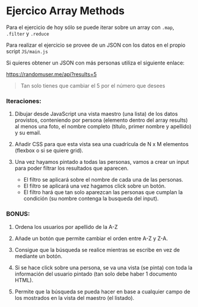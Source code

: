 # Ejercico Array Methods

Para el ejercicio de hoy sólo se puede iterar sobre un array con `.map`, `.filter` y `.reduce`

Para realizar el ejercicio se provee de un JSON con los datos en el propio script `JS/main.js`

Si quieres obtener un JSON con más personas utiliza el siguiente enlace:

https://randomuser.me/api?results=5

> Tan solo tienes que cambiar el 5 por el número que desees


### Iteraciones:

1) Dibujar desde JavaScript una vista maestro (una lista) de los datos provistos, conteniendo por persona (elemento dentro del array results) al menos una foto, el nombre completo (título, primer nombre y apellido) y su email.

2) Añadir CSS para que esta vista sea una cuadrícula de N x M elementos (flexbox o si se quiere grid).

3) Una vez hayamos pintado a todas las personas, vamos a crear un input para poder filtrar los resultados que aparecen.
	* El filtro se aplicará sobre el nombre de cada una de las personas.
	* El filtro se aplicará una vez hagamos click sobre un botón.
	* El filtro hará que tan solo aparezcan las personas que cumplan la condición (su nombre contenga la busqueda del input).

### BONUS:

1) Ordena los usuarios por apellido de la A-Z

2) Añade un botón que permite cambiar el orden entre A-Z y Z-A.

3) Consigue que la búsqueda se realice mientras se escribe en vez de mediante un botón.

4) Si se hace click sobre una persona, se va una vista (se pinta) con toda la información del usuario pintado (tan solo debe haber 1 documento HTML).

5) Permite que la búsqueda se pueda hacer en base a cualquier campo de los mostrados en la vista del maestro (el listado).